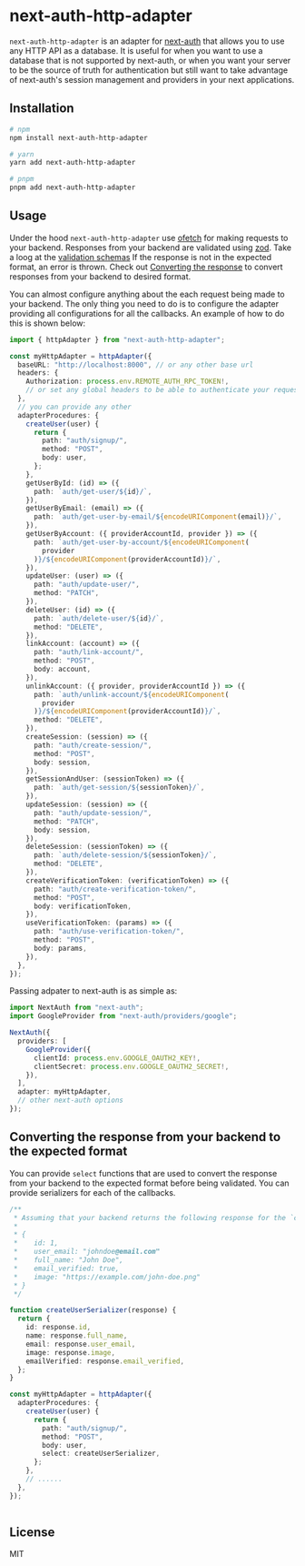 # next-auth-http-adapter

`next-auth-http-adapter` is an adapter for [next-auth](https://next-auth.js.org/) that allows you to use any HTTP API as a database. It is useful for when you want to use a database that is not supported by next-auth, or when you want your server to be the source of truth for authentication but still want to take advantage of next-auth's session management and providers in your next applications.

## Installation

```bash
# npm
npm install next-auth-http-adapter

# yarn
yarn add next-auth-http-adapter

# pnpm
pnpm add next-auth-http-adapter

```

## Usage

Under the hood `next-auth-http-adapter` use [ofetch](https://github.com/unjs/ofetch) for making requests to your backend. Responses from your backend are validated using [zod](https://github.com/colinhacks/zod). Take a loog at the [validation schemas](src/validation.ts) If the response is not in the expected format, an error is thrown. Check out [Converting the response](#converting-the-response-from-your-backend-to-the-expected-format) to convert responses from your backend to desired format.

You can almost configure anything about the each request being made to your backend. The only thing you need to do is to configure the adapter providing all configurations for all the callbacks. An example of how to do this is shown below:

```ts
import { httpAdapter } from "next-auth-http-adapter";

const myHttpAdapter = httpAdapter({
  baseURL: "http://localhost:8000", // or any other base url
  headers: {
    Authorization: process.env.REMOTE_AUTH_RPC_TOKEN!,
    // or set any global headers to be able to authenticate your requests to your backend
  },
  // you can provide any other
  adapterProcedures: {
    createUser(user) {
      return {
        path: "auth/signup/",
        method: "POST",
        body: user,
      };
    },
    getUserById: (id) => ({
      path: `auth/get-user/${id}/`,
    }),
    getUserByEmail: (email) => ({
      path: `auth/get-user-by-email/${encodeURIComponent(email)}/`,
    }),
    getUserByAccount: ({ providerAccountId, provider }) => ({
      path: `auth/get-user-by-account/${encodeURIComponent(
        provider
      )}/${encodeURIComponent(providerAccountId)}/`,
    }),
    updateUser: (user) => ({
      path: "auth/update-user/",
      method: "PATCH",
    }),
    deleteUser: (id) => ({
      path: `auth/delete-user/${id}/`,
      method: "DELETE",
    }),
    linkAccount: (account) => ({
      path: "auth/link-account/",
      method: "POST",
      body: account,
    }),
    unlinkAccount: ({ provider, providerAccountId }) => ({
      path: `auth/unlink-account/${encodeURIComponent(
        provider
      )}/${encodeURIComponent(providerAccountId)}/`,
      method: "DELETE",
    }),
    createSession: (session) => ({
      path: "auth/create-session/",
      method: "POST",
      body: session,
    }),
    getSessionAndUser: (sessionToken) => ({
      path: `auth/get-session/${sessionToken}/`,
    }),
    updateSession: (session) => ({
      path: "auth/update-session/",
      method: "PATCH",
      body: session,
    }),
    deleteSession: (sessionToken) => ({
      path: `auth/delete-session/${sessionToken}/`,
      method: "DELETE",
    }),
    createVerificationToken: (verificationToken) => ({
      path: "auth/create-verification-token/",
      method: "POST",
      body: verificationToken,
    }),
    useVerificationToken: (params) => ({
      path: "auth/use-verification-token/",
      method: "POST",
      body: params,
    }),
  },
});
```

Passing adpater to next-auth is as simple as:

```ts
import NextAuth from "next-auth";
import GoogleProvider from "next-auth/providers/google";

NextAuth({
  providers: [
    GoogleProvider({
      clientId: process.env.GOOGLE_OAUTH2_KEY!,
      clientSecret: process.env.GOOGLE_OAUTH2_SECRET!,
    }),
  ],
  adapter: myHttpAdapter,
  // other next-auth options
});
```

## Converting the response from your backend to the expected format

You can provide `select` functions that are used to convert the response from your backend to the expected format before being validated. You can provide serializers for each of the callbacks.

```ts
/**
 * Assuming that your backend returns the following response for the `createUser` callback of the adapter:
 *
 * {
 *    id: 1,
 *    user_email: "johndoe@email.com"
 *    full_name: "John Doe",
 *    email_verified: true,
 *    image: "https://example.com/john-doe.png"
 * }
 */

function createUserSerializer(response) {
  return {
    id: response.id,
    name: response.full_name,
    email: response.user_email,
    image: response.image,
    emailVerified: response.email_verified,
  };
}

const myHttpAdapter = httpAdapter({
  adapterProcedures: {
    createUser(user) {
      return {
        path: "auth/signup/",
        method: "POST",
        body: user,
        select: createUserSerializer,
      };
    },
    // ......
  },
});
```

```

```

## License

MIT
